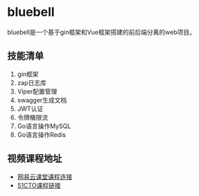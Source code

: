 # bluebell
bluebell是一个基于gin框架和Vue框架搭建的前后端分离的web项目。


## 技能清单

1. gin框架
2. zap日志库
3. Viper配置管理
4. swagger生成文档
5. JWT认证
6. 令牌桶限流
7. Go语言操作MySQL
8. Go语言操作Redis


## 视频课程地址

- [网易云课堂课程连接](https://study.163.com/course/courseMain.htm?courseId=1210171207&share=2&shareId=480000002229610)
- [51CTO课程链接](https://edu.51cto.com/sd/68c23)
